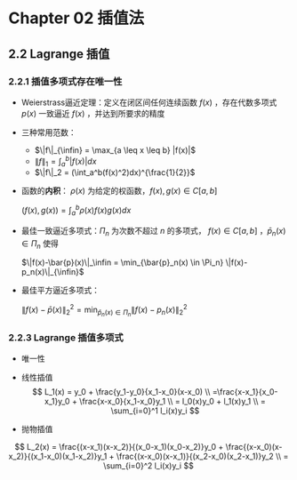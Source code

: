 # Chapter 02 插值法

## 2.2 Lagrange 插值

### 2.2.1 插值多项式存在唯一性

* Weierstrass逼近定理：定义在闭区间任何连续函数 $f(x)$ ，存在代数多项式 $p(x)$ 一致逼近 $f(x)$ ，并达到所要求的精度

* 三种常用范数：

  - $\|f\|_{\infin} = \max_{a \leq x \leq b} |f(x)|$
  - $\|f\|_1 = \int_a^b|f(x)|dx$
  - $\|f\|_2 = (\int_a^b(f(x)^2)dx)^{\frac{1}{2}}$

* 函数的**内积**： $\rho(x)$ 为给定的权函数，$f(x),g(x)\in C[a,b]$

  $(f(x),g(x)) = \int_a^b \rho(x)f(x)g(x)dx$

* 最佳一致逼近多项式：$\Pi_n$  为次数不超过 $n$ 的多项式， $f(x) \in C[a,b]$ ，$\bar{p}_n(x) \in \Pi_n$  使得

  $\|f(x)-\bar{p}(x)\|_\infin = \min_{\bar{p}_n(x) \in \Pi_n} \|f(x)-p_n(x)\|_{\infin}$

* 最佳平方逼近多项式：

  $\|f(x)-\bar{p}(x)\|_2^2 = \min_{\bar{p}_n(x) \in \Pi_n} \|f(x)-p_n(x)\|_2^2$



### 2.2.3 Lagrange 插值多项式

* 唯一性

* 线性插值
  $$
  L_1(x) = y_0 + \frac{y_1-y_0}{x_1-x_0}(x-x_0)  \\
  =\frac{x-x_1}{x_0-x_1}y_0 + \frac{x-x_0}{x_1-x_0}y_1  \\
  = l_0(x)y_0 + l_1(x)y_1  \\
  = \sum_{i=0}^1 l_i(x)y_i
  $$
  

* 抛物插值

$$
L_2(x) = \frac{(x-x_1)(x-x_2)}{(x_0-x_1)(x_0-x_2)}y_0 + \frac{(x-x_0)(x-x_2)}{(x_1-x_0)(x_1-x_2)}y_1 + \frac{(x-x_0)(x-x_1)}{(x_2-x_0)(x_2-x_1)}y_2  \\
= \sum_{i=0}^2 l_i(x)y_i
$$

